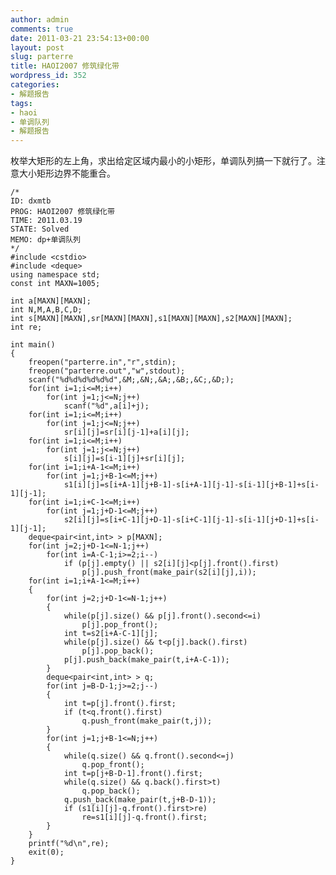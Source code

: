 ```yaml
---
author: admin
comments: true
date: 2011-03-21 23:54:13+00:00
layout: post
slug: parterre
title: HAOI2007 修筑绿化带
wordpress_id: 352
categories:
- 解题报告
tags:
- haoi
- 单调队列
- 解题报告
---
```


枚举大矩形的左上角，求出给定区域内最小的小矩形，单调队列搞一下就行了。注意大小矩形边界不能重合。

    
    
    /*
    ID: dxmtb
    PROG: HAOI2007 修筑绿化带
    TIME: 2011.03.19
    STATE: Solved
    MEMO: dp+单调队列
    */
    #include <cstdio>
    #include <deque>
    using namespace std;
    const int MAXN=1005;
    
    int a[MAXN][MAXN];
    int N,M,A,B,C,D;
    int s[MAXN][MAXN],sr[MAXN][MAXN],s1[MAXN][MAXN],s2[MAXN][MAXN];
    int re;
    
    int main()
    {
    	freopen("parterre.in","r",stdin);
    	freopen("parterre.out","w",stdout);
    	scanf("%d%d%d%d%d%d",&M;,&N;,&A;,&B;,&C;,&D;);
    	for(int i=1;i<=M;i++)
    		for(int j=1;j<=N;j++)
    			scanf("%d",a[i]+j);
    	for(int i=1;i<=M;i++)
    		for(int j=1;j<=N;j++)
    			sr[i][j]=sr[i][j-1]+a[i][j];
    	for(int i=1;i<=M;i++)
    		for(int j=1;j<=N;j++)
    			s[i][j]=s[i-1][j]+sr[i][j];
    	for(int i=1;i+A-1<=M;i++)
    		for(int j=1;j+B-1<=M;j++)
    			s1[i][j]=s[i+A-1][j+B-1]-s[i+A-1][j-1]-s[i-1][j+B-1]+s[i-1][j-1];
    	for(int i=1;i+C-1<=M;i++)
    		for(int j=1;j+D-1<=M;j++)
    			s2[i][j]=s[i+C-1][j+D-1]-s[i+C-1][j-1]-s[i-1][j+D-1]+s[i-1][j-1];
    	deque<pair<int,int> > p[MAXN];
    	for(int j=2;j+D-1<=N-1;j++)
    		for(int i=A-C-1;i>=2;i--)
    			if (p[j].empty() || s2[i][j]<p[j].front().first)
    				p[j].push_front(make_pair(s2[i][j],i));
    	for(int i=1;i+A-1<=M;i++)
    	{
    		for(int j=2;j+D-1<=N-1;j++)
    		{
    			while(p[j].size() && p[j].front().second<=i)
    				p[j].pop_front();
    			int t=s2[i+A-C-1][j];
    			while(p[j].size() && t<p[j].back().first)
    				p[j].pop_back();
    			p[j].push_back(make_pair(t,i+A-C-1));
    		}
    		deque<pair<int,int> > q;
    		for(int j=B-D-1;j>=2;j--)
    		{
    			int t=p[j].front().first;
    			if (t<q.front().first)
    				q.push_front(make_pair(t,j));
    		}		
    		for(int j=1;j+B-1<=N;j++)
    		{
    			while(q.size() && q.front().second<=j)
    				q.pop_front();
    			int t=p[j+B-D-1].front().first;
    			while(q.size() && q.back().first>t)
    				q.pop_back();
    			q.push_back(make_pair(t,j+B-D-1));
    			if (s1[i][j]-q.front().first>re)
    				re=s1[i][j]-q.front().first;
    		}
    	}
    	printf("%d\n",re);
    	exit(0);
    }
    
